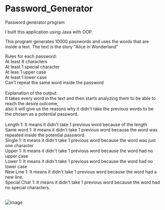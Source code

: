 # Password_Generator
Password generator program 

I built this application using Java with OOP.

This program generates 10000 passwords and uses the words that are inside a text. The text is the story "Alice in Wonderland" <br/>

Rules for each password:<br/>
At least 8 characters<br/>
At least 1 special character<br/>
At leas 1 upper case<br/>
At least 1 lower case<br/>
Can't repeat the same word inside the password<br/>
<br/>
Explanation of the output:<br/>
It takes every word in the text and then starts analyzing them to be able to reach the desire outcome, <br/>
also it will give us the reasons why it didn't take the previous words to be the chosen as a potential password.<br/>
<br/>
Length 1: It means it didn't take 1 previous word because of the length<br/>
Same word 1: It means it didn't take 1 previous word because the word was repeated inside the potential password.<br/>
Single 1: It means it didn't take 1 previous word because the word was just one character<br/>
Upper 1: It means it didn't take 1 previous word because the word had no upper case<br/>
Lower 1: It means it didn't take 1 previous word because the word had no lower case<br/>
New Line 1: It means it didn't take 1 previous word because the word had a new line.<br/>
Special Char 1: It means it didn't take 1 previous word because the word had no special characters.<br/>
<br/>

![image](https://user-images.githubusercontent.com/35407350/195664663-8d50414f-d2af-4e76-829c-43c21cd437c2.png)
